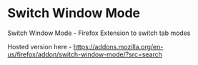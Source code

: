 Switch Window Mode
=========

Switch Window Mode - Firefox Extension to switch tab modes

Hosted version here - https://addons.mozilla.org/en-us/firefox/addon/switch-window-mode/?src=search